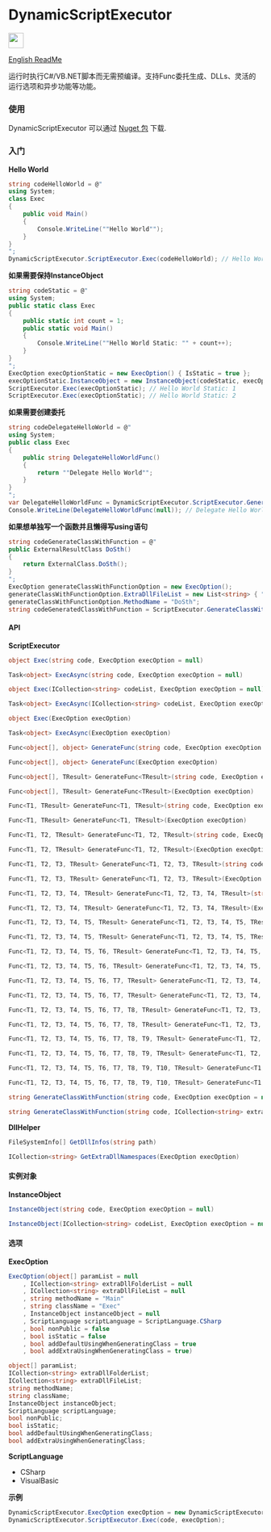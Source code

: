 # DynamicScriptExecutor
<img src="https://www.nuget.org/Content/gallery/img/logo-header.svg?sanitize=true" height="30px">

[English ReadMe](README.md)
  
运行时执行C#/VB.NET脚本而无需预编译。支持Func委托生成、DLLs、灵活的运行选项和异步功能等功能。

### 使用
DynamicScriptExecutor 可以通过 [Nuget 包](https://www.nuget.org/packages/ZjzMisaka.DynamicScriptExecutor/) 下载.

### 入门
**Hello World**
``` csharp
string codeHelloWorld = @"
using System;
class Exec
{
    public void Main()
    {
        Console.WriteLine(""Hello World"");
    }
}
";
DynamicScriptExecutor.ScriptExecutor.Exec(codeHelloWorld); // Hello World
```
**如果需要保持InstanceObject**
``` csharp
string codeStatic = @"
using System;
public static class Exec
{
    public static int count = 1;
    public static void Main()
    {
        Console.WriteLine(""Hello World Static: "" + count++);
    }
}
";
ExecOption execOptionStatic = new ExecOption() { IsStatic = true };
execOptionStatic.InstanceObject = new InstanceObject(codeStatic, execOptionStatic);
ScriptExecutor.Exec(execOptionStatic); // Hello World Static: 1
ScriptExecutor.Exec(execOptionStatic); // Hello World Static: 2
```
**如果需要创建委托**
``` csharp
string codeDelegateHelloWorld = @"
using System;
public class Exec
{
    public string DelegateHelloWorldFunc()
    {
        return ""Delegate Hello World"";
    }
}
";
var DelegateHelloWorldFunc = DynamicScriptExecutor.ScriptExecutor.GenerateFunc<string>(codeDelegateHelloWorld, new ExecOption() { MethodName = "DelegateHelloWorldFunc" });
Console.WriteLine(DelegateHelloWorldFunc(null)); // Delegate Hello World
```
**如果想单独写一个函数并且懒得写using语句**
``` csharp
string codeGenerateClassWithFunction = @"
public ExternalResultClass DoSth()
{
    return ExternalClass.DoSth();
}
";
ExecOption generateClassWithFunctionOption = new ExecOption();
generateClassWithFunctionOption.ExtraDllFileList = new List<string> { "ExternalDll.dll" };
generateClassWithFunctionOption.MethodName = "DoSth";
string codeGeneratedClassWithFunction = ScriptExecutor.GenerateClassWithFunction(codeGenerateClassWithFunction, generateClassWithFunctionOption);
```

#### API
**ScriptExecutor**
``` csharp
object Exec(string code, ExecOption execOption = null)
```
``` csharp
Task<object> ExecAsync(string code, ExecOption execOption = null)
```
``` csharp
object Exec(ICollection<string> codeList, ExecOption execOption = null)
```
``` csharp
Task<object> ExecAsync(ICollection<string> codeList, ExecOption execOption = null)
```
``` csharp
object Exec(ExecOption execOption)
```
``` csharp
Task<object> ExecAsync(ExecOption execOption)
```
``` csharp
Func<object[], object> GenerateFunc(string code, ExecOption execOption = null)
```
``` csharp
Func<object[], object> GenerateFunc(ExecOption execOption)
```
``` csharp
Func<object[], TResult> GenerateFunc<TResult>(string code, ExecOption execOption = null)
```
``` csharp
Func<object[], TResult> GenerateFunc<TResult>(ExecOption execOption)
```
``` csharp
Func<T1, TResult> GenerateFunc<T1, TResult>(string code, ExecOption execOption = null)
```
``` csharp
Func<T1, TResult> GenerateFunc<T1, TResult>(ExecOption execOption)
```
``` csharp
Func<T1, T2, TResult> GenerateFunc<T1, T2, TResult>(string code, ExecOption execOption = null)
```
``` csharp
Func<T1, T2, TResult> GenerateFunc<T1, T2, TResult>(ExecOption execOption)
```
``` csharp
Func<T1, T2, T3, TResult> GenerateFunc<T1, T2, T3, TResult>(string code, ExecOption execOption = null)
```
``` csharp
Func<T1, T2, T3, TResult> GenerateFunc<T1, T2, T3, TResult>(ExecOption execOption)
```
``` csharp
Func<T1, T2, T3, T4, TResult> GenerateFunc<T1, T2, T3, T4, TResult>(string code, ExecOption execOption = null)
```
``` csharp
Func<T1, T2, T3, T4, TResult> GenerateFunc<T1, T2, T3, T4, TResult>(ExecOption execOption)
```
``` csharp
Func<T1, T2, T3, T4, T5, TResult> GenerateFunc<T1, T2, T3, T4, T5, TResult>(string code, ExecOption execOption = null)
```
``` csharp
Func<T1, T2, T3, T4, T5, TResult> GenerateFunc<T1, T2, T3, T4, T5, TResult>(ExecOption execOption)
```
``` csharp
Func<T1, T2, T3, T4, T5, T6, TResult> GenerateFunc<T1, T2, T3, T4, T5, T6, TResult>(string code, ExecOption execOption = null)
```
``` csharp
Func<T1, T2, T3, T4, T5, T6, TResult> GenerateFunc<T1, T2, T3, T4, T5, T6, TResult>(ExecOption execOption)
```
``` csharp
Func<T1, T2, T3, T4, T5, T6, T7, TResult> GenerateFunc<T1, T2, T3, T4, T5, T6, T7, TResult>(string code, ExecOption execOption = null)
```
``` csharp
Func<T1, T2, T3, T4, T5, T6, T7, TResult> GenerateFunc<T1, T2, T3, T4, T5, T6, T7, TResult>(ExecOption execOption)
```
``` csharp
Func<T1, T2, T3, T4, T5, T6, T7, T8, TResult> GenerateFunc<T1, T2, T3, T4, T5, T6, T7, T8, TResult>(string code, ExecOption execOption = null)
```
``` csharp
Func<T1, T2, T3, T4, T5, T6, T7, T8, TResult> GenerateFunc<T1, T2, T3, T4, T5, T6, T7, T8, TResult>(ExecOption execOption)
```
``` csharp
Func<T1, T2, T3, T4, T5, T6, T7, T8, T9, TResult> GenerateFunc<T1, T2, T3, T4, T5, T6, T7, T8, T9, TResult>(string code, ExecOption execOption = null)
```
``` csharp
Func<T1, T2, T3, T4, T5, T6, T7, T8, T9, TResult> GenerateFunc<T1, T2, T3, T4, T5, T6, T7, T8, T9, TResult>(ExecOption execOption)
```
``` csharp
Func<T1, T2, T3, T4, T5, T6, T7, T8, T9, T10, TResult> GenerateFunc<T1, T2, T3, T4, T5, T6, T7, T8, T9, T10, TResult>(string code, ExecOption execOption = null)
```
``` csharp
Func<T1, T2, T3, T4, T5, T6, T7, T8, T9, T10, TResult> GenerateFunc<T1, T2, T3, T4, T5, T6, T7, T8, T9, T10, TResult>(ExecOption execOption)
```
``` csharp
string GenerateClassWithFunction(string code, ExecOption execOption = null)
```
``` csharp
string GenerateClassWithFunction(string code, ICollection<string> extraDllNamespaces, ExecOption execOption = null)
```
**DllHelper**
``` csharp
FileSystemInfo[] GetDllInfos(string path)
```
``` csharp
ICollection<string> GetExtraDllNamespaces(ExecOption execOption)
```

#### 实例对象
**InstanceObject**
``` csharp
InstanceObject(string code, ExecOption execOption = null)
```
``` csharp
InstanceObject(ICollection<string> codeList, ExecOption execOption = null)
```

#### 选项
**ExecOption**
``` csharp
ExecOption(object[] paramList = null
    , ICollection<string> extraDllFolderList = null
    , ICollection<string> extraDllFileList = null
    , string methodName = "Main"
    , string className = "Exec"
    , InstanceObject instanceObject = null
    , ScriptLanguage scriptLanguage = ScriptLanguage.CSharp
    , bool nonPublic = false
    , bool isStatic = false
    , bool addDefaultUsingWhenGeneratingClass = true
    , bool addExtraUsingWhenGeneratingClass = true)
```
``` csharp
object[] paramList;
ICollection<string> extraDllFolderList;
ICollection<string> extraDllFileList;
string methodName;
string className;
InstanceObject instanceObject;
ScriptLanguage scriptLanguage;
bool nonPublic;
bool isStatic;
bool addDefaultUsingWhenGeneratingClass;
bool addExtraUsingWhenGeneratingClass;
```
**ScriptLanguage**
- CSharp
- VisualBasic

**示例**
``` csharp
DynamicScriptExecutor.ExecOption execOption = new DynamicScriptExecutor.ExecOption(...);
DynamicScriptExecutor.ScriptExecutor.Exec(code, execOption);
```
